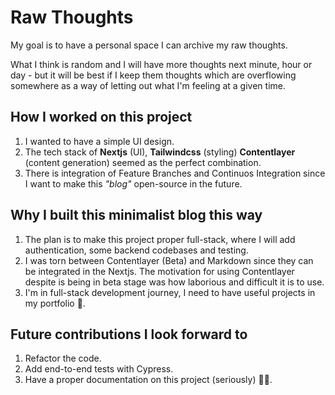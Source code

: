 # Raw Thoughts

My goal is to have a personal space I can archive my raw thoughts.

What I think is random and I will have more thoughts next minute, hour or day - but it will be best if I keep them thoughts which are overflowing somewhere as a way of letting out what I'm feeling at a given time.

## How I worked on this project

1. I wanted to have a simple UI design.
2. The tech stack of **Nextjs** (UI), **Tailwindcss** (styling) **Contentlayer** (content generation) seemed as the perfect combination.
3. There is integration of Feature Branches and Continuos Integration since I want to make this _"blog"_ open-source in the future.

## Why I built this minimalist blog this way

1. The plan is to make this project proper full-stack, where I will add authentication, some backend codebases and testing.
2. I was torn between Contentlayer (Beta) and Markdown since they can be integrated in the Nextjs. The motivation for using Contentlayer despite is being in beta stage was how laborious and difficult it is to use.
3. I'm in full-stack development journey, I need to have useful projects in my portfolio 🫣️.

## Future contributions I look forward to

1. Refactor the code.
2. Add end-to-end tests with Cypress.
3. Have a proper documentation on this project (seriously) 🙎‍♂️️.
